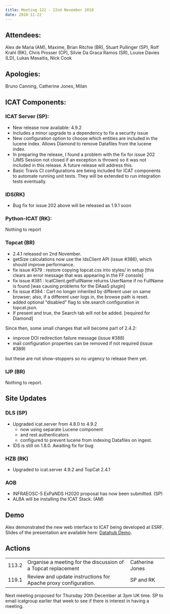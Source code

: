 ```yaml
---
title: Meeting 122 - 22nd November 2018
date: 2018-11-22
---
```


## Attendees:

Alex de Maria (AM), Maxime, Brian Ritchie (BR), Stuart Pullinger (SP), Rolf Krahl (RK), Chris Prosser (CP), Silvie Da Graca Ramos (SR), Louise Davies (LD), Lukas Masaitis, Nick Cook

## Apologies:

Bruno Canning, Catherine Jones, Milan

## ICAT Components:

### ICAT Server (SP):

- New release now available: 4.9.2
- Includes a minor upgrade to a dependency to fix a security issue
- New configuration option to choose which entities are included in the lucene index. Allows Diamond to remove Datafiles from the lucene index.
- In preparing the release, I found a problem with the fix for issue 202 (JMS Session not closed if an exception is thrown) so it was not included in this release. A future release will address this.
- Basic Travis CI configurations are being included for ICAT components to automate running unit tests. They will be extended to run integration tests eventually.

### IDS(RK)

- Bug fix for issue 202 above will be released as 1.9.1 soon

### Python-ICAT (RK):

Nothing to report

### Topcat (BR)

- 2.4.1 released on 2nd November.
- getSize calculations now use the IdsClient API (issue #386), which should improve performance.
- fix issue #379 : restore copying topcat.css into styles/ in setup [this clears an error message that was appearing in the FF console]
- fix issue #381 : IcatClient.getFullName returns UserName if no FullName is found [was causing problems for the DAaaS plugin]
- fix issue #384 : Cart no longer inherited by different user on same browser; also, if a different user logs in, the browse path is reset.
- added optional “disabled” flag to site.search configuration in topcat.json.
- If present and true, the Search tab will not be added. [required for Diamond]

Since then, some small changes that will become part of 2.4.2:

- improve DOI redirection failure message (issue #388)
- mail configuration properties can be removed if not required (issue #389)

but these are not show-stoppers so no urgency to release them yet.

### IJP (BR)

Nothing to report.

## Site Updates

### DLS (SP)

- Upgraded icat.server from 4.8.0 to 4.9.2
  - now using separate Lucene component
  - and rest authenticators
  - configured to prevent lucene from indexing Datafiles on ingest.
- IDS is still on 1.8.0. Awaiting fix for bug

### HZB (RK)

- Upgraded to icat.server 4.9.2 and TopCat 2.4.1

### AOB

- INFRAEOSC-5 ExPaNDS H2020 proposal has now been submitted. (SP)
- ALBA will be installing the ICAT Stack. (AM)

## Demo

Alex demonstrated the new web interface to ICAT being developed at ESRF. Slides of the presentation are available here:
[Datahub Demo](/pdf/collaboration/communication/monthly-meetings/2018-meetings/Datahub-Demo.pdf).

## Actions

|       |                                                                |                 |
| ----- | -------------------------------------------------------------- | --------------- |
| 113.2 | Organise a meeting for the discussion of a Topcat replacement  | Catherine Jones |
| 119.1 | Review and update instructions for Apache proxy configuration. | SP and RK       |

Next meeting proposed for Thursday 20th December at 3pm UK time. SP to email icatgroup earlier that week to see if there is interest in having a meeting.
